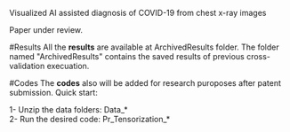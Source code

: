 Visualized AI assisted diagnosis of COVID-19 from chest x-ray images

Paper under review.

#Results
All the **results** are available at ArchivedResults folder. 
The folder named "ArchivedResults" contains the saved results of previous cross-validation execuation. 

#Codes
The **codes** also will be added for research puroposes after patent submission.
Quick start:

1- Unzip the data folders: Data_* </br>
2- Run the desired code: Pr_Tensorization_*


